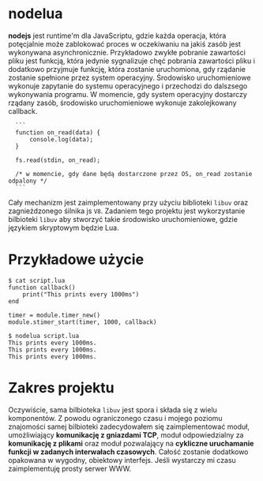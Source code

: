 nodelua
=======

  **nodejs** jest runtime'm dla JavaScriptu, gdzie każda operacja,
  która potęcjalnie może zablokować proces w oczekiwaniu na jakiś
  zasób jest wykonywana asynchronicznie. Przykładowo zwykłe pobranie
  zawartości pliku jest funkcją, która jedynie sygnalizuje chęć
  pobrania zawartości pliku i dodatkowo przyjmuje funkcję, która zostanie
  uruchomiona, gdy rządanie zostanie spełnione przez system operacyjny.
  Środowisko uruchomieniowe wykonuje zapytanie do systemu operacyjnego
  i przechodzi do dalszsego wykonywania programu. W momencie, gdy system
  operacyjny dostarczy rządany zasób, środowisko uruchomieniowe wykonuje
  zakolejkowany callback.

      ```
      function on_read(data) {
          console.log(data);
      }
      
      fs.read(stdin, on_read);
      
      /* w momencie, gdy dane będą dostarczone przez OS, on_read zostanie odpalony */
      ```

  Cały mechanizm jest zaimplementowany przy użyciu biblioteki `libuv`
  oraz zagnieżdzonego śilnika js `V8`. Zadaniem tego projektu jest
  wykorzystanie bilbioteki `libuv` aby stworzyć takie środowisko
  uruchomieniowe, gdzie językiem skryptowym będzie Lua.

Przykładowe użycie
==================

  ```
  $ cat script.lua
  function callback()
      print("This prints every 1000ms")
  end
  
  timer = module.timer_new()
  module.stimer_start(timer, 1000, callback)

  $ nodelua script.lua
  This prints every 1000ms.
  This prints every 1000ms.
  This prints every 1000ms.
  ```

Zakres projektu
===============

  Oczywiście, sama bilbioteka `libuv` jest spora i składa się z wielu
  komponentów. Z powodu ograniczonego czasu i mojego poziomu znajomości
  samej bilbioteki zadecydowałem się zaimplementować moduł,
  umożliwiający **komunikację z gniazdami TCP**, moduł odpowiedzialny za
  **komunikację z plikami** oraz moduł pozwalający na **cykliczne uruchamanie
  funkcji w zadanych interwałach czasowych**. Całość zostanie dodatkowo
  opakowana w wygodny, obiektowy interfejs. Jeśli wystarczy mi czasu
  zaimplementuję prosty serwer WWW.
